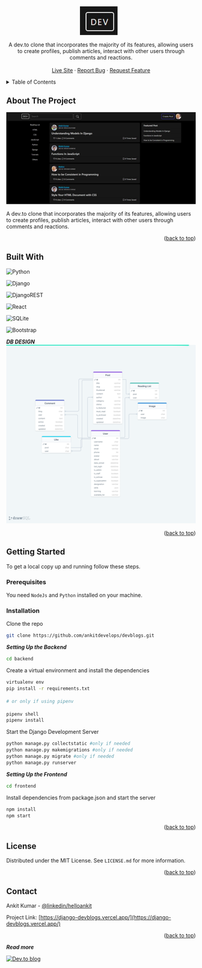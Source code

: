 
<a name="readme-top"></a>

<!-- PROJECT LOGO -->
<br />
<div align="center">

  <img width="100px" style="margin-right:12px" src="./screenshots/dev.tologo.jpeg" alt="Logo"/>

  <p align="center"> 
    A dev.to clone that incorporates the majority of its features,
    allowing users to create profiles, publish articles, interact with other users through comments and reactions.
    <br />
    <br/>
    <a href="https://django-devblogs.vercel.app/">Live Site</a>
    ·
    <a href="https://github.com/ankitdevelops/devblogs/issues">Report Bug</a>
    ·
    <a href="https://github.com/ankitdevelops/devblogs/issues">Request Feature</a>
  </p>
</div>

<!-- TABLE OF CONTENTS -->
<details>
  <summary>Table of Contents</summary>
  <ol>
    <li>
      <a href="#about-the-project">About The Project</a>
      <ul>
        <li><a href="#built-with">Built With</a></li>
      </ul>
    </li>
    <li>
      <a href="#getting-started">Getting Started</a>
      <ul>
        <li><a href="#prerequisites">Prerequisites</a></li>
        <li><a href="#installation">Installation</a></li>
      </ul>
    </li>
    <li><a href="#license">License</a></li>
    <li><a href="#contact">Contact</a></li>

  </ol>
</details>

<!-- ABOUT THE PROJECT -->

## About The Project

 <a href="https://django-devblogs.vercel.app/">
    <img src="./screenshots/home.jpeg" alt="Logo">
  </a>

A dev.to clone that incorporates the majority of its features,
allowing users to create profiles, publish articles, interact with other users through comments and reactions.

<p align="right">(<a href="#readme-top">back to top</a>)</p>

## Built With
![Python](https://img.shields.io/badge/python-3670A0?style=for-the-badge&logo=python&logoColor=ffdd54)

![Django](https://img.shields.io/badge/django-%23092E20.svg?style=for-the-badge&logo=django&logoColor=white)

![DjangoREST](https://img.shields.io/badge/DJANGO-REST-ff1709?style=for-the-badge&logo=django&logoColor=white&color=ff1709&labelColor=gray)

![React](https://img.shields.io/badge/react-%2320232a.svg?style=for-the-badge&logo=react&logoColor=%2361DAFB)


![SQLite](https://img.shields.io/badge/sqlite-%2307405e.svg?style=for-the-badge&logo=sqlite&logoColor=white)

![Bootstrap](https://img.shields.io/badge/bootstrap-%23563D7C.svg?style=for-the-badge&logo=bootstrap&logoColor=white)


**_DB DESIGN_**
 <img src="./screenshots/devBlogs.png" alt="Logo">

<p align="right">(<a href="#readme-top">back to top</a>)</p>

<!-- GETTING STARTED -->

## Getting Started

To get a local copy up and running follow these steps.

### Prerequisites

You need `NodeJs` and `Python` installed on your machine.

### Installation

 Clone the repo
   ```sh
   git clone https://github.com/ankitdevelops/devblogs.git
   ```
 **_Setting Up the Backend_**
   ```sh
   cd backend  
   ```
Create a virtual environment and install the dependencies

```sh
virtualenv env
pip install -r requirements.txt

# or only if using pipenv

pipenv shell
pipenv install
```
Start the Django Development Server

```sh
python manage.py collectstatic #only if needed
python manage.py makemigrations #only if needed
python manage.py migrate #only if needed
python manage.py runserver
```
 **_Setting Up the Frontend_**

 ```sh
 cd frontend
 ```
 Install dependencies from package.json and start the server
 ```sh
 npm install
 npm start 
 ```

<p align="right">(<a href="#readme-top">back to top</a>)</p>


## License

Distributed under the MIT License. See `LICENSE.md` for more information.

<p align="right">(<a href="#readme-top">back to top</a>)</p>

<!-- CONTACT -->

## Contact

Ankit Kumar - [@linkedin/helloankit](https://www.linkedin.com/in/helloankit/)

Project Link: [https://django-devblogs.vercel.app/](https://django-devblogs.vercel.app/)

<p align="right">(<a href="#readme-top">back to top</a>)</p>
<!-- MARKDOWN LINKS & IMAGES -->
<!-- https://www.markdownguide.org/basic-syntax/#reference-style-links -->

**_Read more_**

[![Dev.to blog](https://img.shields.io/badge/dev.to-0A0A0A?style=for-the-badge&logo=dev.to&logoColor=white)](https://dev.to/ankitdevelops/introducing-devblogs-22b6) 
